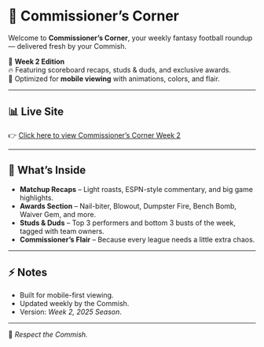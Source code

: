 # 🏈 Commissioner’s Corner

Welcome to **Commissioner’s Corner**, your weekly fantasy football roundup — delivered fresh by your Commish.  

📅 **Week 2 Edition**  
🔥 Featuring scoreboard recaps, studs & duds, and exclusive awards.  
🎉 Optimized for **mobile viewing** with animations, colors, and flair.  

---

## 📊 Live Site
👉 [Click here to view Commissioner’s Corner Week 2](https://joshman04.github.io/commissioners-corner/)

---

## 📰 What’s Inside
- **Matchup Recaps** – Light roasts, ESPN-style commentary, and big game highlights.  
- **Awards Section** – Nail-biter, Blowout, Dumpster Fire, Bench Bomb, Waiver Gem, and more.  
- **Studs & Duds** – Top 3 performers and bottom 3 busts of the week, tagged with team owners.  
- **Commissioner’s Flair** – Because every league needs a little extra chaos.  

---

## ⚡ Notes
- Built for mobile-first viewing.  
- Updated weekly by the Commish.  
- Version: *Week 2, 2025 Season*.  

---

👑 *Respect the Commish.*
